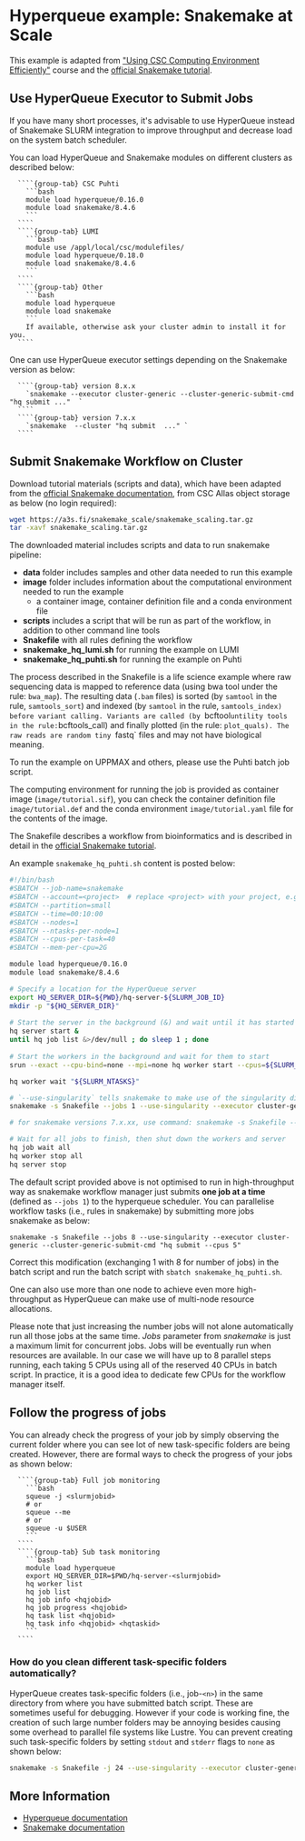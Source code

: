 # Hyperqueue example: Snakemake at Scale 

This example is adapted from ["Using CSC Computing Environment Efficiently"](https://csc-training.github.io/csc-env-eff/) course and the [official Snakemake tutorial](https://snakemake.readthedocs.io/en/stable/tutorial/basics.html).

## Use HyperQueue Executor to Submit Jobs

If you have many short processes, it's advisable to use HyperQueue instead of Snakemake SLURM integration to improve throughput and decrease 
load on the system batch scheduler.

You can load HyperQueue and Snakemake modules on different clusters as described below:

`````{tabs}
  ````{group-tab} CSC Puhti
    ```bash
    module load hyperqueue/0.16.0
    module load snakemake/8.4.6
    ```
  ````
  ````{group-tab} LUMI
    ```bash
    module use /appl/local/csc/modulefiles/
    module load hyperqueue/0.18.0
    module load snakemake/8.4.6
    ```
  ````
  ````{group-tab} Other
    ```bash
    module load hyperqueue
    module load snakemake
    ```
    If available, otherwise ask your cluster admin to install it for you.
  ````
`````

One can use HyperQueue executor settings depending on the Snakemake version as below:

`````{tabs}
  ````{group-tab} version 8.x.x
    `snakemake --executor cluster-generic --cluster-generic-submit-cmd "hq submit ..."  `
  ````
  ````{group-tab} version 7.x.x
    `snakemake  --cluster "hq submit  ..." `
  ````
`````


## Submit Snakemake Workflow on Cluster

Download tutorial materials (scripts and data), which have been adapted from the 
[official Snakemake documentation](https://snakemake.readthedocs.io/en/v6.6.1/executor_tutorial/google_lifesciences.html), 
from CSC Allas object storage as below (no login required):

```bash
wget https://a3s.fi/snakemake_scale/snakemake_scaling.tar.gz
tar -xavf snakemake_scaling.tar.gz
```

The downloaded material includes scripts and data to run snakemake pipeline:

- **data** folder includes samples and other data needed to run this example 
- **image** folder includes information about the computational environment needed to run the example
  - a container image, container definition file and a conda environment file
- **scripts** includes a script that will be run as part of the workflow, in addition to other command line tools  
- **Snakefile**  with all rules defining the workflow
- **snakemake_hq_lumi.sh** for running the example on LUMI
- **snakemake_hq_puhti.sh** for running the example on Puhti

The process described in the Snakefile is a life science example where raw sequencing data is mapped to reference data (using bwa tool under the rule: `bwa_map`). The resulting data (`.bam` files) is sorted (by `samtool` in the rule, `samtools_sort`) and indexed (by `samtool` in the rule, `samtools_index) before variant calling. Variants are called (by `bcftool` untility tools in the rule: `bcftools_call) and finally plotted (in the rule: `plot_quals). The raw reads are random tiny `fastq` files and may not have biological meaning.

To run the example on UPPMAX and others, please use the Puhti batch job script.

The computing environment for running the job is provided as container image (`image/tutorial.sif`), you can check the container definition file `image/tutorial.def` and the conda environment `image/tutorial.yaml` file for the contents of the image.

The Snakefile describes a workflow from bioinformatics and is described in detail in the [official Snakemake tutorial](https://snakemake.readthedocs.io/en/stable/tutorial/basics.html).

An example `snakemake_hq_puhti.sh` content is posted below:

```bash 
#!/bin/bash
#SBATCH --job-name=snakemake
#SBATCH --account=<project>  # replace <project> with your project, e.g. for CSC: project_2001234
#SBATCH --partition=small
#SBATCH --time=00:10:00
#SBATCH --nodes=1
#SBATCH --ntasks-per-node=1
#SBATCH --cpus-per-task=40
#SBATCH --mem-per-cpu=2G

module load hyperqueue/0.16.0
module load snakemake/8.4.6

# Specify a location for the HyperQueue server
export HQ_SERVER_DIR=${PWD}/hq-server-${SLURM_JOB_ID}
mkdir -p "${HQ_SERVER_DIR}"
 
# Start the server in the background (&) and wait until it has started
hq server start &
until hq job list &>/dev/null ; do sleep 1 ; done
 
# Start the workers in the background and wait for them to start
srun --exact --cpu-bind=none --mpi=none hq worker start --cpus=${SLURM_CPUS_PER_TASK} &

hq worker wait "${SLURM_NTASKS}"

# `--use-singularity` tells snakemake to make use of the singularity directive in the snakefile (line 4)
snakemake -s Snakefile --jobs 1 --use-singularity --executor cluster-generic --cluster-generic-submit-cmd "hq submit --cpus 5"

# for snakemake versions 7.x.xx, use command: snakemake -s Snakefile --jobs 1 --use-singularity --cluster "hq submit --cpus 2"

# Wait for all jobs to finish, then shut down the workers and server
hq job wait all
hq worker stop all
hq server stop

```

The default script provided above is not optimised to run in high-throughput way as snakemake workflow manager just submits **one job at a time** (defined as `--jobs 1`) to the hyperqueue scheduler. You can parallelise workflow tasks (i.e., rules in snakemake) by submitting more jobs snakemake as below:

`snakemake -s Snakefile --jobs 8 --use-singularity --executor cluster-generic --cluster-generic-submit-cmd "hq submit --cpus 5"`

Correct this modification (exchanging 1 with 8 for number of jobs) in the batch script and run the batch script with `sbatch snakemake_hq_puhti.sh`.

One can also use more than one node to achieve even more high-throughput as HyperQueue can make use of multi-node resource allocations.

Please note that just increasing the number jobs will not alone automatically run all those jobs at the same time. 
*Jobs* parameter from *snakemake* is just a maximum limit for concurrent jobs. Jobs will be eventually run when resources are available. 
In our case we will have up to 8 parallel steps running, each taking 5 CPUs using all of the reserved 40 CPUs in batch script. 
In practice, it is a good idea to dedicate few CPUs for the workflow manager itself. 


## Follow the progress of jobs

You can already check the progress of your job by simply observing the current folder where you can see lot of new 
task-specific folders are being created. However, there are formal ways to check the progress of your jobs as shown below:


`````{tabs}
  ````{group-tab} Full job monitoring
    ```bash
    squeue -j <slurmjobid>
    # or
    squeue --me
    # or
    squeue -u $USER
    ```
  ```` 
  ````{group-tab} Sub task monitoring
    ```bash
    module load hyperqueue
    export HQ_SERVER_DIR=$PWD/hq-server-<slurmjobid>
    hq worker list   
    hq job list
    hq job info <hqjobid>
    hq job progress <hqjobid>
    hq task list <hqjobid>
    hq task info <hqjobid> <hqtaskid>
    ```
  ````
````` 

### How do you clean different task-specific folders automatically?

HyperQueue creates task-specific folders (i.e., job-`<n>`) in the same directory from where you have submitted batch script.
These are sometimes useful for debugging. However if your code is working fine, the creation of such large number
folders may be annoying besides causing some overhead to parallel file systems like Lustre. You can prevent creating
such task-specific folders by setting `stdout` and `stderr` flags to `none` as shown below:

```bash
snakemake -s Snakefile -j 24 --use-singularity --executor cluster-generic --cluster-generic-submit-cmd "hq submit --stdout=none --stderr=none --cpus 5 "
```

## More Information

- [Hyperqueue documentation](https://it4innovations.github.io/hyperqueue/stable/)
- [Snakemake documentation](https://snakemake.readthedocs.io/en/stable/)

